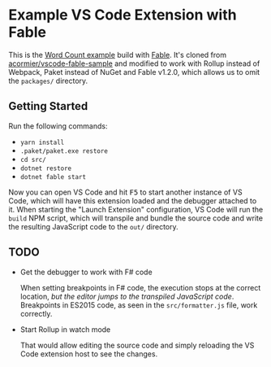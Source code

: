 # Example VS Code Extension with Fable

This is the [Word Count example][example] build with [Fable][fable-home]. It's cloned from [acormier/vscode-fable-sample][upstream] and modified to work with Rollup instead of Webpack, Paket instead of NuGet and Fable v1.2.0, which allows us to omit the `packages/` directory.

  [example]: https://code.visualstudio.com/docs/extensions/example-word-count
  [fable-home]: http://fable.io/
  [upstream]: https://github.com/acormier/vscode-fable-sample

## Getting Started

Run the following commands:

  - `yarn install`
  - `.paket/paket.exe restore`
  - `cd src/`
  - `dotnet restore`
  - `dotnet fable start`

Now you can open VS Code and hit <kbd>F5</kbd> to start another instance of VS Code, which will have this extension loaded and the debugger attached to it. When starting the "Launch Extension" configuration, VS Code will run the `build` NPM script, which will transpile and bundle the source code and write the resulting JavaScript code to the `out/` directory.

## TODO

  - Get the debugger to work with F# code

    When setting breakpoints in F# code, the execution stops at the correct location, *but the editor jumps to the transpiled JavaScript code*. Breakpoints in ES2015 code, as seen in the `src/formatter.js` file, work correctly.

  - Start Rollup in watch mode

    That would allow editing the source code and simply reloading the VS Code extension host to see the changes.
